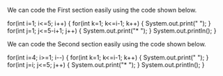 We can code the First section easily using the code shown below.

for(int i=1; i<=5; i++) { for(int k=1; k<=i-1; k++) { System.out.print(" "); } for(int j=1; j<=5-i+1; j++) { System.out.print("* "); } System.out.println(); }

We can code the Second section easily using the code shown below.

for(int i=4; i>=1; i--) { for(int k=1; k<=i-1; k++) { System.out.print(" "); } for(int j=i; j<=5; j++) { System.out.print("* "); } System.out.println(); }
